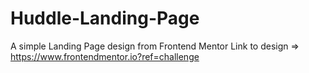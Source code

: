 # Huddle-Landing-Page
A simple Landing Page design from Frontend Mentor
Link to design => https://www.frontendmentor.io?ref=challenge
